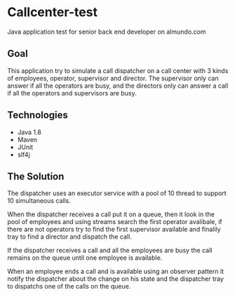 # Callcenter-test
Java application test for senior back end developer on almundo.com

## Goal
This application try to simulate a call dispatcher on a call center with 3 kinds of employees, operator, supervisor and director.
The supervisor only can answer if all the operators are busy, and the directors only can answer a call if all the operators and supervisors are busy.

## Technologies
* Java 1.8
* Maven
* JUnit
* slf4j

## The Solution

The dispatcher uses an executor service with a pool of 10 thread to support 10 simultaneous calls.

When the dispatcher receives a call put it on a queue, then it look in the pool of employees and using streams search the first operator avalibale, if there are not operators try to find the first supervisor available and finalily tray to find a director and dispatch the call.

If the dispatcher receives a call and all the employees are busy the call remains on the queue until one employee is available.

When an employee ends a call and is available using an observer pattern it notify the dispatcher about the change on his state and the dispatcher tray to dispatchs one of the calls on the queue.



